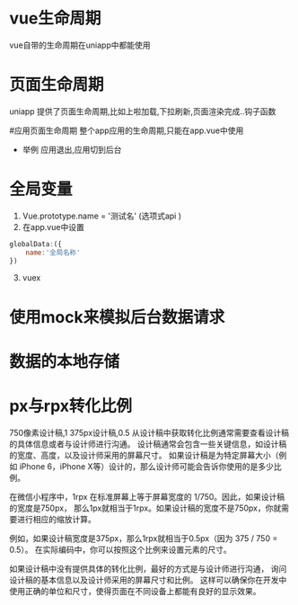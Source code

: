 # vue生命周期
vue自带的生命周期在uniapp中都能使用


# 页面生命周期
uniapp 提供了页面生命周期,比如上啦加载,下拉刷新,页面渲染完成..钩子函数


#应用页面生命周期
整个app应用的生命周期,只能在app.vue中使用
- 举例
	应用退出,应用切到后台
	
	
# 全局变量
1. Vue.prototype.name = '测试名' (选项式api )
2. 在app.vue中设置

```javascript
globalData:({
	name:'全局名称'
})
```
3. vuex 


# 使用mock来模拟后台数据请求

# 数据的本地存储


# px与rpx转化比例
750像素设计稿,1
375px设计稿,0.5
从设计稿中获取转化比例通常需要查看设计稿的具体信息或者与设计师进行沟通。
设计稿通常会包含一些关键信息，如设计稿的宽度、高度，以及设计师采用的屏幕尺寸。
如果设计稿是为特定屏幕大小（例如 iPhone 6，iPhone X等）设计的，那么设计师可能会告诉你使用的是多少比例。

在微信小程序中，1rpx 在标准屏幕上等于屏幕宽度的 1/750。因此，如果设计稿的宽度是750px，
那么1px就相当于1rpx。如果设计稿的宽度不是750px，你就需要进行相应的缩放计算。

例如，如果设计稿宽度是375px，那么1rpx就相当于0.5px（因为 375 / 750 = 0.5）。
在实际编码中，你可以按照这个比例来设置元素的尺寸。

如果设计稿中没有提供具体的转化比例，最好的方式是与设计师进行沟通，
询问设计稿的基本信息以及设计师采用的屏幕尺寸和比例。
这样可以确保你在开发中使用正确的单位和尺寸，使得页面在不同设备上都能有良好的显示效果。